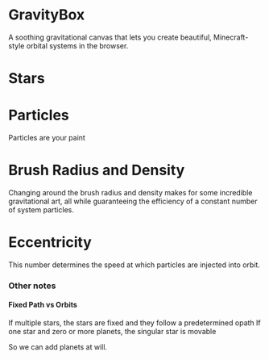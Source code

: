 # GravityBox
A soothing gravitational canvas that lets you create beautiful, Minecraft-style orbital systems in the browser.

# Stars

# Particles
Particles are your paint

# Brush Radius and Density
Changing around the brush radius and density makes for some incredible gravitational art, all while guaranteeing the efficiency of a constant number of system particles.

# Eccentricity
This number determines the speed at which particles are injected into orbit.


### Other notes

#### Fixed Path vs Orbits

If multiple stars, the stars are fixed and they follow a predetermined opath
If one star and zero or more planets, the singular star is movable

So we can add planets at will.
